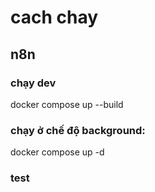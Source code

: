 # cach chay
## n8n
### chạy dev
docker compose up --build
### chạy ở chế độ background:
docker compose up -d
### test